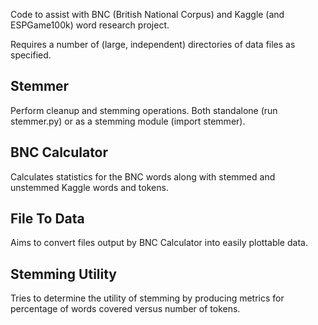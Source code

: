 Code to assist with BNC (British National Corpus) and Kaggle (and ESPGame100k)
word research project.

Requires a number of (large, independent) directories of data files as
specified.


Stemmer
-------

Perform cleanup and stemming operations. Both standalone (run stemmer.py) or as
a stemming module (import stemmer).


BNC Calculator
--------------

Calculates statistics for the BNC words along with stemmed and unstemmed Kaggle
words and tokens.


File To Data
------------

Aims to convert files output by BNC Calculator into easily plottable data.


Stemming Utility
----------------

Tries to determine the utility of stemming by producing metrics for percentage
of words covered versus number of tokens.
